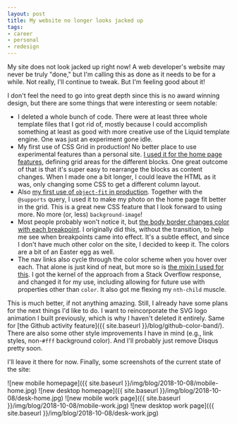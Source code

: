 ```yaml
---
layout: post
title: My website no longer looks jacked up
tags:
- career
- personal
- redesign
---
```


My site does not look jacked up right now! A web developer's website may never be truly "done," but I'm calling this as done as it needs to be for a while. Not really, I'll continue to tweak. But I'm feeling good about it!

I don't feel the need to go into great depth since this is no award winning design, but there are some things that were interesting or seem notable:

- I deleted a whole bunch of code. There were at least three whole template files that I got rid of, mostly because I could accomplish something at least as good with more creative use of the Liquid template engine. One was just an experiment gone idle.
- My first use of CSS Grid in production! No better place to use experimental features than a personal site. [I used it for the home page features](https://github.com/abea/abea.github.io/blob/v2.0/_sass/_layout.scss#L31-L40), defining grid areas for the different blocks. One great outcome of that is that it's super easy to rearrange the blocks as content changes. When I made one a bit longer, I could leave the HTML as it was, only changing some CSS to get a different column layout.
- Also [my first use of `object-fit` in production](https://github.com/abea/abea.github.io/blob/v2.0/_sass/_layout.scss#L51-L58). Together with the `@supports` query, I used it to make my photo on the home page fit better in the grid. This is a great new CSS feature that I look forward to using more. No more (or, less) `background-image`!
- Most people probably won't notice it, but [the body border changes color with each breakpoint](https://github.com/abea/abea.github.io/blob/v2.0/_sass/base/_base.scss#L2-L25). I originally did this, without the transition, to help me see when breakpoints came into effect. It's a subtle effect, and since I don't have much other color on the site, I decided to keep it. The colors are a bit of an Easter egg as well.
- The nav links also cycle through the color scheme when you hover over each. That alone is just kind of neat, but more so is [the mixin I used for this](https://github.com/abea/abea.github.io/blob/v2.0/_sass/utilities/_mixins.scss#L27-L36). I got the kernel of the approach from a Stack Overflow response, and changed it for my use, including allowing for future use with properties other than `color`. It also got me flexing my `nth-child` muscle.

This is much better, if not anything amazing. Still, I already have some plans for the next things I'd like to do. I want to reincorporate the SVG logo animation I built previously, which is why I haven't deleted it entirely. Same for [the Github activity feature]({{ site.baseurl }}/blog/github-color-band/). There are also some other style improvements I have in mind (e.g., link styles, non-`#fff` background color). And I'll probably just remove Disqus pretty soon.

I'll leave it there for now. Finally, some screenshots of the current state of the site:

![new mobile homepage]({{ site.baseurl }}/img/blog/2018-10-08/mobile-home.jpg)
![new desktop homepage]({{ site.baseurl }}/img/blog/2018-10-08/desk-home.jpg)
![new mobile work page]({{ site.baseurl }}/img/blog/2018-10-08/mobile-work.jpg)
![new desktop work page]({{ site.baseurl }}/img/blog/2018-10-08/desk-work.jpg)
